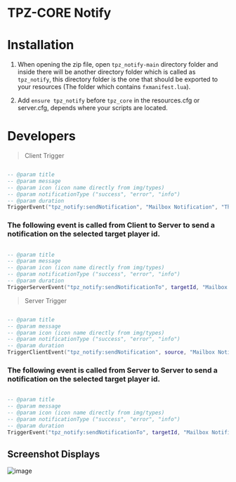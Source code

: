 # TPZ-CORE Notify

# Installation

1. When opening the zip file, open `tpz_notify-main` directory folder and inside there will be another directory folder which is called as `tpz_notify`, this directory folder is the one that should be exported to your resources (The folder which contains `fxmanifest.lua`).

2. Add `ensure tpz_notify` before `tpz_core` in the resources.cfg or server.cfg, depends where your scripts are located.

# Developers

> Client Trigger

 ```lua

-- @param title
-- @param message
-- @param icon (icon name directly from img/types)
-- @param notificationType ("success", "error", "info")
-- @param duration
TriggerEvent("tpz_notify:sendNotification", "Mailbox Notification", "This is a notification", "mail", "info", 15)

```

### The following event is called from Client to Server to send a notification on the selected target player id.

```lua

-- @param title
-- @param message
-- @param icon (icon name directly from img/types)
-- @param notificationType ("success", "error", "info")
-- @param duration
TriggerServerEvent("tpz_notify:sendNotificationTo", targetId, "Mailbox Notification", "This is a notification", "mail", "info", 15)

```

> Server Trigger

```lua

-- @param title
-- @param message
-- @param icon (icon name directly from img/types)
-- @param notificationType ("success", "error", "info")
-- @param duration
TriggerClientEvent("tpz_notify:sendNotification", source, "Mailbox Notification", "This is a notification", "mail", "info", 15)

```

### The following event is called from Server to Server to send a notification on the selected target player id.


```lua

-- @param title
-- @param message
-- @param icon (icon name directly from img/types)
-- @param notificationType ("success", "error", "info")
-- @param duration
TriggerEvent("tpz_notify:sendNotificationTo", targetId, "Mailbox Notification", "This is a notification", "mail", "info", 15)

```

## Screenshot Displays

![image](https://github.com/TPZ-CORE/tpz_notify/assets/152554963/296149a8-2f12-4ce4-a9fe-31b0c9824a09)
